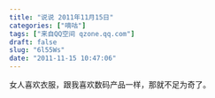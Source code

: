 ```yaml
---
title: "说说 2011年11月15日"
categories: ["嘀咕"]
tags: ["来自QQ空间 qzone.qq.com"]
draft: false
slug: "6l55Ws"
date: "2011-11-15 10:47:06"
---
```


女人喜欢衣服，跟我喜欢数码产品一样，那就不足为奇了。
